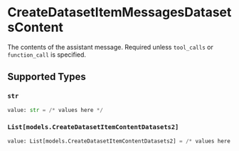 # CreateDatasetItemMessagesDatasetsContent

The contents of the assistant message. Required unless `tool_calls` or `function_call` is specified.


## Supported Types

### `str`

```python
value: str = /* values here */
```

### `List[models.CreateDatasetItemContentDatasets2]`

```python
value: List[models.CreateDatasetItemContentDatasets2] = /* values here */
```


